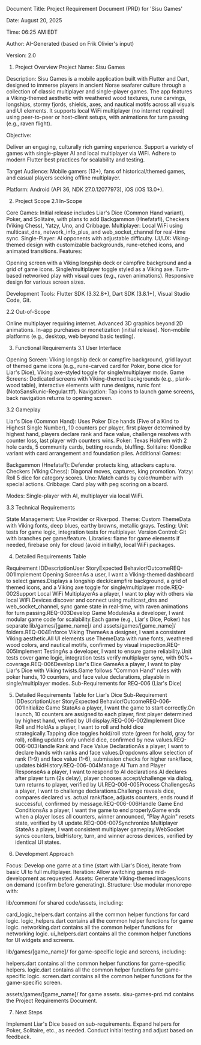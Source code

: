 Document Title: Project Requirement Document (PRD) for 'Sisu Games'

Date: August 20, 2025

Time: 06:25 AM EDT

Author: AI-Generated (based on Frik Olivier's input)

Version: 2.0

1. Project Overview
   Project Name: Sisu Games

Description: Sisu Games is a mobile application built with Flutter and Dart, designed to immerse players in ancient Norse seafarer culture through a collection of classic multiplayer and single-player games. The app features a Viking-themed aesthetic with weathered wood textures, rune carvings, longships, stormy fjords, shields, axes, and nautical motifs across all visuals and UI elements. It supports local WiFi multiplayer (no internet required) using peer-to-peer or host-client setups, with animations for turn passing (e.g., raven flight).

Objective:

Deliver an engaging, culturally rich gaming experience.
Support a variety of games with single-player AI and local multiplayer via WiFi.
Adhere to modern Flutter best practices for scalability and testing.

Target Audience: Mobile gamers (13+), fans of historical/themed games, and casual players seeking offline multiplayer.

Platform: Android (API 36, NDK 27.0.12077973), iOS (iOS 13.0+).

2. Project Scope
   2.1 In-Scope

Core Games: Initial release includes Liar's Dice (Common Hand variant), Poker, and Solitaire, with plans to add Backgammon (Hnefatafl), Checkers (Viking Chess), Yatzy, Uno, and Cribbage.
Multiplayer: Local WiFi using multicast_dns, network_info_plus, and web_socket_channel for real-time sync.
Single-Player: AI opponents with adjustable difficulty.
UI/UX: Viking-themed design with customizable backgrounds, rune-etched icons, and animated transitions.
Features:

Opening screen with a Viking longship deck or campfire background and a grid of game icons.
Single/multiplayer toggle styled as a Viking axe.
Turn-based networked play with visual cues (e.g., raven animations).
Responsive design for various screen sizes.

Development Tools: Flutter SDK (3.32.8+), Dart SDK (3.8.1+), Visual Studio Code, Git.

2.2 Out-of-Scope

Online multiplayer requiring internet.
Advanced 3D graphics beyond 2D animations.
In-app purchases or monetization (initial release).
Non-mobile platforms (e.g., desktop, web beyond basic testing).

3. Functional Requirements
   3.1 User Interface

Opening Screen: Viking longship deck or campfire background, grid layout of themed game icons (e.g., rune-carved card for Poker, bone dice for Liar's Dice), Viking axe-styled toggle for single/multiplayer mode.
Game Screens: Dedicated screens with Viking-themed backgrounds (e.g., plank-wood table), interactive elements with rune designs, runic font (NotoSansRunic-Regular.ttf).
Navigation: Tap icons to launch game screens, back navigation returns to opening screen.

3.2 Gameplay

Liar's Dice (Common Hand): Uses Poker Dice hands (Five of a Kind to Highest Single Number), 10 counters per player, first player determined by highest hand, players declare rank and face value, challenge resolves with counter loss, last player with counters wins.
Poker: Texas Hold'em with 2 hole cards, 5 community cards, betting rounds, bluffing.
Solitaire: Klondike variant with card arrangement and foundation piles.
Additional Games:

Backgammon (Hnefatafl): Defender protects king, attackers capture.
Checkers (Viking Chess): Diagonal moves, captures, king promotion.
Yatzy: Roll 5 dice for category scores.
Uno: Match cards by color/number with special actions.
Cribbage: Card play with peg scoring on a board.

Modes: Single-player with AI, multiplayer via local WiFi.

3.3 Technical Requirements

State Management: Use Provider or Riverpod.
Theme: Custom ThemeData with Viking fonts, deep blues, earthy browns, metallic grays.
Testing: Unit tests for game logic, integration tests for multiplayer.
Version Control: Git with branches per game/feature.
Libraries: flame for game elements if needed, firebase only for cloud (avoid initially), local WiFi packages.

4. Detailed Requirements Table

Requirement IDDescriptionUser StoryExpected Behavior/OutcomeREQ-001Implement Opening ScreenAs a user, I want a Viking-themed dashboard to select games.Displays a longship deck/campfire background, a grid of themed icons, and a Viking axe toggle for single/multiplayer mode.REQ-002Support Local WiFi MultiplayerAs a player, I want to play with others via local WiFi.Devices discover and connect using multicast_dns and web_socket_channel, sync game state in real-time, with raven animations for turn passing.REQ-003Develop Game ModulesAs a developer, I want modular game code for scalability.Each game (e.g., Liar's Dice, Poker) has separate lib/games/[game_name]/ and assets/games/[game_name]/ folders.REQ-004Enforce Viking ThemeAs a designer, I want a consistent Viking aesthetic.All UI elements use ThemeData with rune fonts, weathered wood colors, and nautical motifs, confirmed by visual inspection.REQ-005Implement TestingAs a developer, I want to ensure game reliability.Unit tests cover game logic, integration tests verify multiplayer sync, with 90%+ coverage.REQ-006Develop Liar's Dice GameAs a player, I want to play Liar's Dice with Viking twists.Game follows "Common Hand" rules with poker hands, 10 counters, and face value declarations, playable in single/multiplayer modes.
Sub-Requirements for REQ-006 (Liar's Dice)

5. Detailed Requirements Table for Liar's Dice
   Sub-Requirement IDDescriptionUser StoryExpected Behavior/OutcomeREQ-006-001Initialize Game StateAs a player, I want the game to start correctly.On launch, 10 counters are assigned to each player, first player determined by highest hand, verified by UI display.REQ-006-002Implement Dice Roll and HoldAs a player, I want to roll and hold dice strategically.Tapping dice toggles hold/roll state (green for hold, gray for roll), rolling updates only unheld dice, confirmed by new values.REQ-006-003Handle Rank and Face Value DeclarationAs a player, I want to declare hands with ranks and face values.Dropdowns allow selection of rank (1-9) and face value (1-6), submission checks for higher rank/face, updates bidHistory.REQ-006-004Manage AI Turn and Player ResponseAs a player, I want to respond to AI declarations.AI declares after player turn (2s delay), player chooses accept/challenge via dialog, turn returns to player, verified by UI.REQ-006-005Process ChallengesAs a player, I want to challenge declarations.Challenge reveals dice, compares declared vs. actual rank/face, adjusts counters, ends round if successful, confirmed by message.REQ-006-006Handle Game End ConditionsAs a player, I want the game to end properly.Game ends when a player loses all counters, winner announced, "Play Again" resets state, verified by UI update.REQ-006-007Synchronize Multiplayer StateAs a player, I want consistent multiplayer gameplay.WebSocket syncs counters, bidHistory, turn, and winner across devices, verified by identical UI states.

6. Development Approach

Focus: Develop one game at a time (start with Liar's Dice), iterate from basic UI to full multiplayer.
Iteration: Allow switching games mid-development as requested.
Assets: Generate Viking-themed images/icons on demand (confirm before generating).
Structure: Use modular monorepo with:

lib/common/ for shared code/assets, including:

card_logic_helpers.dart contains all the common helper functions for card logic.
logic_helpers.dart contains all the common helper functions for game logic.
networking.dart contains all the common helper functions for networking logic.
ui_helpers.dart contains all the common helper functions for UI widgets and screens.

lib/games/[game_name]/ for game-specific logic and screens, including:

helpers.dart contains all the common helper functions for game-specific helpers.
logic.dart contains all the common helper functions for game-specific logic.
screen.dart contains all the common helper functions for the game-specific screen.

assets/games/[game_name]/ for game assets.
sisu-games-prd.md contains the Project Requirements Document.

7. Next Steps

Implement Liar's Dice based on sub-requirements.
Expand helpers for Poker, Solitaire, etc., as needed.
Conduct initial testing and adjust based on feedback.
